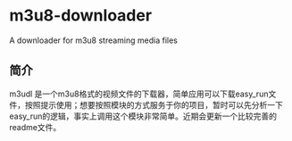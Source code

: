 # m3u8-downloader
A downloader for m3u8 streaming media files
## 简介
m3udl 是一个m3u8格式的视频文件的下载器，简单应用可以下载easy_run文件，按照提示使用；想要按照模块的方式服务于你的项目，暂时可以先分析一下easy_run的逻辑，事实上调用这个模块非常简单。近期会更新一个比较完善的readme文件。
